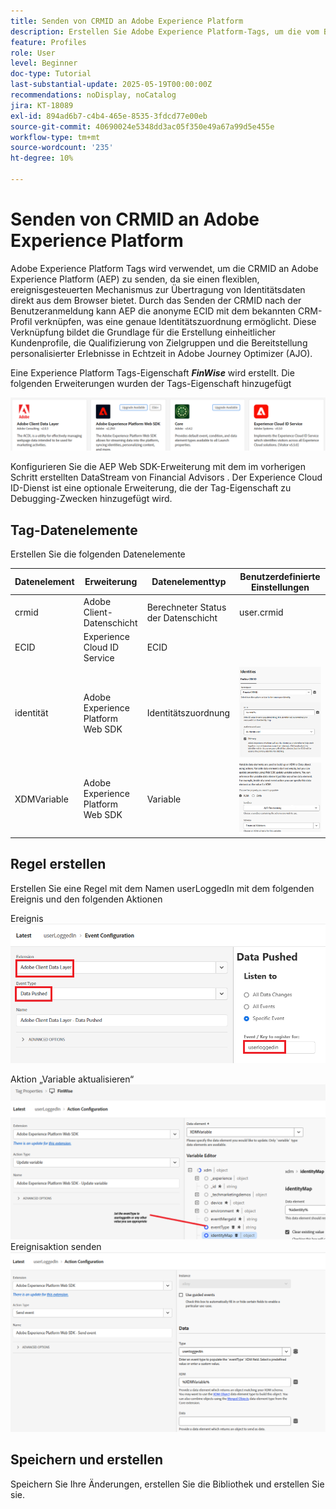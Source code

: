 ```yaml
---
title: Senden von CRMID an Adobe Experience Platform
description: Erstellen Sie Adobe Experience Platform-Tags, um die vom Browser empfangene CRMID an Adobe Experience Platform zu senden.
feature: Profiles
role: User
level: Beginner
doc-type: Tutorial
last-substantial-update: 2025-05-19T00:00:00Z
recommendations: noDisplay, noCatalog
jira: KT-18089
exl-id: 894ad6b7-c4b4-465e-8535-3fdcd77e00eb
source-git-commit: 40690024e5348dd3ac05f350e49a67a99d5e455e
workflow-type: tm+mt
source-wordcount: '235'
ht-degree: 10%

---
```


# Senden von CRMID an Adobe Experience Platform

Adobe Experience Platform Tags wird verwendet, um die CRMID an Adobe Experience Platform (AEP) zu senden, da sie einen flexiblen, ereignisgesteuerten Mechanismus zur Übertragung von Identitätsdaten direkt aus dem Browser bietet. Durch das Senden der CRMID nach der Benutzeranmeldung kann AEP die anonyme ECID mit dem bekannten CRM-Profil verknüpfen, was eine genaue Identitätszuordnung ermöglicht. Diese Verknüpfung bildet die Grundlage für die Erstellung einheitlicher Kundenprofile, die Qualifizierung von Zielgruppen und die Bereitstellung personalisierter Erlebnisse in Echtzeit in Adobe Journey Optimizer (AJO).

Eine Experience Platform Tags-Eigenschaft _**FinWise**_ wird erstellt. Die folgenden Erweiterungen wurden der Tags-Eigenschaft hinzugefügt

![tags-extensions](assets/tags-extensions.png)

Konfigurieren Sie die AEP Web SDK-Erweiterung mit dem im vorherigen Schritt erstellten DataStream von Financial Advisors .
Der Experience Cloud ID-Dienst ist eine optionale Erweiterung, die der Tag-Eigenschaft zu Debugging-Zwecken hinzugefügt wird.

## Tag-Datenelemente

Erstellen Sie die folgenden Datenelemente

| Datenelement | Erweiterung | Datenelementtyp | Benutzerdefinierte Einstellungen |
|--------------|-----------------------------------|---------------------------|----------------------------------------|
| crmid | Adobe Client-Datenschicht | Berechneter Status der Datenschicht | user.crmid |
| ECID | Experience Cloud ID Service | ECID |                                        |
| identität | Adobe Experience Platform Web SDK | Identitätszuordnung | ![Bild](assets/identity-settings.png) |
| XDMVariable | Adobe Experience Platform Web SDK | Variable | ![Bild](assets/xdmvariable.png) |

## Regel erstellen

Erstellen Sie eine Regel mit dem Namen userLoggedIn mit dem folgenden Ereignis und den folgenden Aktionen

Ereignis
![event](assets/data-pushed-event.png)

Aktion „Variable aktualisieren“
![update-variable](assets/update-variable.png)
Ereignisaktion senden
![send-event](assets/send-event.png)

## Speichern und erstellen

Speichern Sie Ihre Änderungen, erstellen Sie die Bibliothek und erstellen Sie sie.
